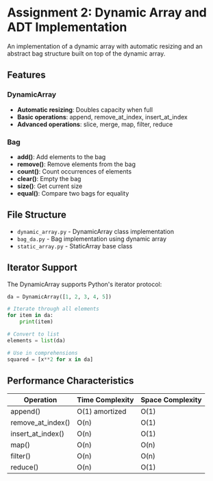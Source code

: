 # Assignment 2: Dynamic Array and ADT Implementation

An implementation of a dynamic array with automatic resizing and an abstract bag structure built on top of the dynamic array.

## Features

### DynamicArray
- **Automatic resizing**: Doubles capacity when full
- **Basic operations**: append, remove_at_index, insert_at_index
- **Advanced operations**: slice, merge, map, filter, reduce

### Bag
- **add()**: Add elements to the bag
- **remove()**: Remove elements from the bag
- **count()**: Count occurrences of elements
- **clear()**: Empty the bag
- **size()**: Get current size
- **equal()**: Compare two bags for equality

## File Structure

- `dynamic_array.py` - DynamicArray class implementation
- `bag_da.py` - Bag implementation using dynamic array
- `static_array.py` - StaticArray base class

## Iterator Support

The DynamicArray supports Python's iterator protocol:

```python
da = DynamicArray([1, 2, 3, 4, 5])

# Iterate through all elements
for item in da:
    print(item)

# Convert to list
elements = list(da)

# Use in comprehensions
squared = [x**2 for x in da]
```

## Performance Characteristics

| Operation | Time Complexity | Space Complexity |
|-----------|----------------|------------------|
| append() | O(1) amortized | O(1) |
| remove_at_index() | O(n) | O(1) |
| insert_at_index() | O(n) | O(1) |
| map() | O(n) | O(n) |
| filter() | O(n) | O(n) |
| reduce() | O(n) | O(1) |

